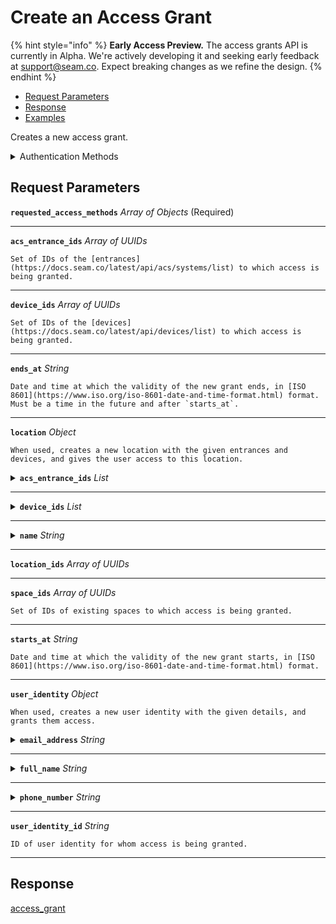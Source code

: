 # Create an Access Grant
{% hint style="info" %}
**Early Access Preview.** The access grants API is currently in Alpha. We're actively developing it and seeking early feedback at [support@seam.co](mailto:support@seam.co). Expect breaking changes as we refine the design.
{% endhint %}

- [Request Parameters](./#request-parameters)
- [Response](./#response)
- [Examples](./#examples)

Creates a new access grant.


<details>

<summary>Authentication Methods</summary>

- API key
- Personal access token
  <br>Must also include the `seam-workspace` header in the request.

To learn more, see [Authentication](https://docs.seam.co/latest/api/authentication).
</details>

## Request Parameters

**`requested_access_methods`** *Array* *of Objects* (Required)

---

**`acs_entrance_ids`** *Array* *of UUIDs*

````
Set of IDs of the [entrances](https://docs.seam.co/latest/api/acs/systems/list) to which access is being granted.
````

---

**`device_ids`** *Array* *of UUIDs*

````
Set of IDs of the [devices](https://docs.seam.co/latest/api/devices/list) to which access is being granted.
````

---

**`ends_at`** *String*

````
Date and time at which the validity of the new grant ends, in [ISO 8601](https://www.iso.org/iso-8601-date-and-time-format.html) format. Must be a time in the future and after `starts_at`.
````

---

**`location`** *Object*

````
When used, creates a new location with the given entrances and devices, and gives the user access to this location.
````

<details>

<summary><b><code>acs_entrance_ids</code></b> <i>List</i></summary>

{% hint style="warning" %}
**Deprecated**. Use `acs_entrance_ids` at the top level.
{% endhint %}

</details>

---



<details>

<summary><b><code>device_ids</code></b> <i>List</i></summary>

{% hint style="warning" %}
**Deprecated**. Use `device_ids` at the top level.
{% endhint %}

</details>

---



<details>

<summary><b><code>name</code></b> <i>String</i></summary>

Name of the location.

</details>

---


**`location_ids`** *Array* *of UUIDs*

---

**`space_ids`** *Array* *of UUIDs*

````
Set of IDs of existing spaces to which access is being granted.
````

---

**`starts_at`** *String*

````
Date and time at which the validity of the new grant starts, in [ISO 8601](https://www.iso.org/iso-8601-date-and-time-format.html) format.
````

---

**`user_identity`** *Object*

````
When used, creates a new user identity with the given details, and grants them access.
````

<details>

<summary><b><code>email_address</code></b> <i>String</i></summary>

Unique email address for the user identity.

</details>

---



<details>

<summary><b><code>full_name</code></b> <i>String</i></summary>

</details>

---



<details>

<summary><b><code>phone_number</code></b> <i>String</i></summary>

Unique phone number for the user identity in [E.164 format](https://www.itu.int/rec/T-REC-E.164/en) (for example, +15555550100).

</details>

---


**`user_identity_id`** *String*

````
ID of user identity for whom access is being granted.
````

---


## Response

[access\_grant](./)

